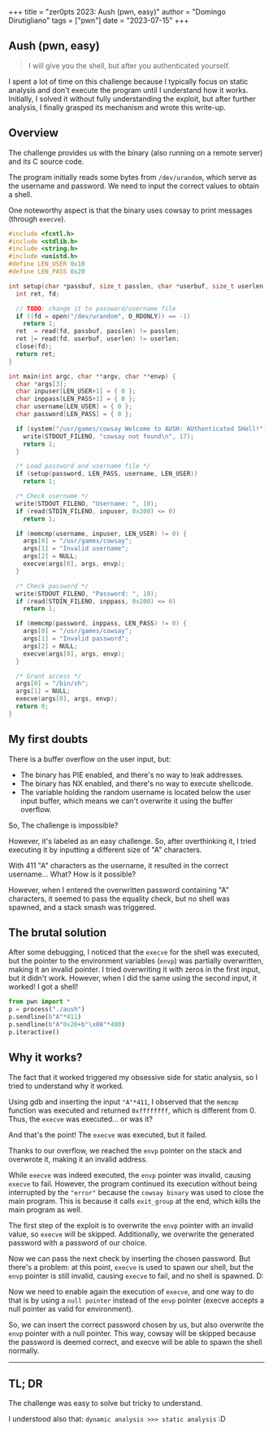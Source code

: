 +++
title = "zer0pts 2023: Aush (pwn, easy)"
author = "Domingo Dirutigliano"
tags = ["pwn"]
date = "2023-07-15"
+++
## Aush (pwn, easy)

>I will give you the shell, but after you authenticated yourself.

I spent a lot of time on this challenge because I typically focus on static analysis and don't execute the program until I understand how it works. Initially, I solved it without fully understanding the exploit, but after further analysis, I finally grasped its mechanism and wrote this write-up.

## Overview

The challenge provides us with the binary (also running on a remote server) and its C source code.

The program initially reads some bytes from `/dev/urandom`, which serve as the username and password. We need to input the correct values to obtain a shell.

One noteworthy aspect is that the binary uses cowsay to print messages (through `execve`).

```c
#include <fcntl.h>
#include <stdlib.h>
#include <string.h>
#include <unistd.h>
#define LEN_USER 0x10
#define LEN_PASS 0x20

int setup(char *passbuf, size_t passlen, char *userbuf, size_t userlen) {
  int ret, fd;

  // TODO: change it to password/username file
  if ((fd = open("/dev/urandom", O_RDONLY)) == -1)
    return 1;
  ret  = read(fd, passbuf, passlen) != passlen;
  ret |= read(fd, userbuf, userlen) != userlen;
  close(fd);
  return ret;
}

int main(int argc, char **argv, char **envp) {
  char *args[3];
  char inpuser[LEN_USER+1] = { 0 };
  char inppass[LEN_PASS+1] = { 0 };
  char username[LEN_USER] = { 0 };
  char password[LEN_PASS] = { 0 };

  if (system("/usr/games/cowsay Welcome to AUSH: AUthenticated SHell!") != 0) {
    write(STDOUT_FILENO, "cowsay not found\n", 17);
    return 1;
  }

  /* Load password and username file */
  if (setup(password, LEN_PASS, username, LEN_USER))
    return 1;

  /* Check username */
  write(STDOUT_FILENO, "Username: ", 10);
  if (read(STDIN_FILENO, inpuser, 0x200) <= 0)
    return 1;

  if (memcmp(username, inpuser, LEN_USER) != 0) {
    args[0] = "/usr/games/cowsay";
    args[1] = "Invalid username";
    args[2] = NULL;
    execve(args[0], args, envp);
  }

  /* Check password */
  write(STDOUT_FILENO, "Password: ", 10);
  if (read(STDIN_FILENO, inppass, 0x200) <= 0)
    return 1;

  if (memcmp(password, inppass, LEN_PASS) != 0) {
    args[0] = "/usr/games/cowsay";
    args[1] = "Invalid password";
    args[2] = NULL;
    execve(args[0], args, envp);
  }

  /* Grant access */
  args[0] = "/bin/sh";
  args[1] = NULL;
  execve(args[0], args, envp);
  return 0;
}
```

## My first doubts

There is a buffer overflow on the user input, but:

- The binary has PIE enabled, and there's no way to leak addresses.
- The binary has NX enabled, and there's no way to execute shellcode.
- The variable holding the random username is located below the user input buffer, which means we can't overwrite it using the buffer overflow.

So, The challenge is impossible?

However, it's labeled as an easy challenge. So, after overthinking it, I tried executing it by inputting a different size of "A" characters.

With 411 "A" characters as the username, it resulted in the correct username... What? How is it possible?

However, when I entered the overwritten password containing "A" characters, it seemed to pass the equality check, but no shell was spawned, and a stack smash was triggered.

## The brutal solution

After some debugging, I noticed that the `execve` for the shell was executed, but the pointer to the environment variables (`envp`) was partially overwritten, making it an invalid pointer. I tried overwriting it with zeros in the first input, but it didn't work. However, when I did the same using the second input, it worked! I got a shell!

```python
from pwn import *
p = process("./aush")
p.sendline(b"A"*411)
p.sendline(b"A"0x20+b"\x00"*400)
p.iteractive()
```

## Why it works?

The fact that it worked triggered my obsessive side for static analysis, so I tried to understand why it worked.

Using gdb and inserting the input `"A"*411`, I observed that the `memcmp` function was executed and returned `0xffffffff`, which is different from 0. Thus, the `execve` was executed... or was it?

And that's the point! The `execve` was executed, but it failed.

Thanks to our overflow, we reached the `envp` pointer on the stack and overwrote it, making it an invalid address.

While `execve` was indeed executed, the `envp` pointer was invalid, causing `execve` to fail. However, the program continued its execution without being interrupted by the `"error"` because the `cowsay binary` was used to close the main program. This is because it calls `exit_group` at the end, which kills the main program as well.

The first step of the exploit is to overwrite the `envp` pointer with an invalid value, so `execve` will be skipped. Additionally, we overwrite the generated password with a password of our choice.

Now we can pass the next check by inserting the chosen password. But there's a problem: at this point, `execve` is used to spawn our shell, but the `envp` pointer is still invalid, causing `execve` to fail, and no shell is spawned. D:

Now we need to enable again the execution of `execve`, and one way to do that is by using a `null pointer` instead of the `envp` pointer (execve accepts a null pointer as valid for environment).

So, we can insert the correct password chosen by us, but also overwrite the `envp` pointer with a null pointer. This way, cowsay will be skipped because the password is deemed correct, and execve will be able to spawn the shell normally.

---

## TL; DR

The challenge was easy to solve but tricky to understand.

I understood also that: `dynamic analysis >>> static analysis` :D